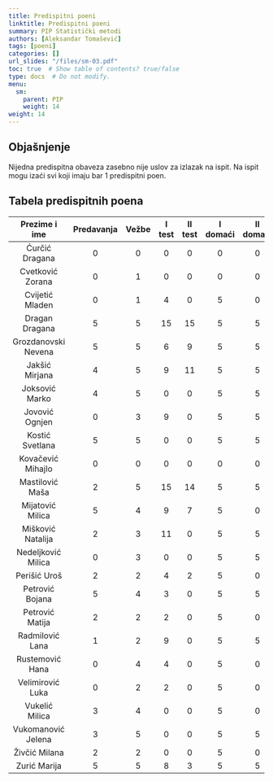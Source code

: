 ```yaml
---
title: Predispitni poeni
linktitle: Predispitni poeni
summary: PIP Statistički metodi
authors: [Aleksandar Tomašević]
tags: [poeni]
categories: []
url_slides: "/files/sm-03.pdf"
toc: true  # Show table of contents? true/false
type: docs  # Do not modify.
menu:
  sm:
    parent: PIP
    weight: 14
weight: 14
---
```

## Objašnjenje

Nijedna predispitna obaveza zasebno nije uslov za izlazak na ispit. Na ispit mogu izaći svi koji imaju bar 1 predispitni poen.


## Tabela predispitnih poena

|    Prezime i ime    	| Predavanja 	| Vežbe 	| I test 	| II test 	| I domaći 	| II domaći 	| Ukupno 	|
|:-------------------:	|:----------:	|:-----:	|:------:	|:-------:	|:--------:	|:---------:	|:------:	|
|    Ćurčić Dragana   	|      0     	|   0   	|    0   	|    0    	|     0    	|     0     	|    0   	|
|   Cvetković Zorana  	|      0     	|   1   	|    0   	|    0    	|     0    	|     0     	|    1   	|
|   Cvijetić Mladen   	|      0     	|   1   	|    4   	|    0    	|     5    	|     0     	|   10   	|
|    Dragan Dragana   	|      5     	|   5   	|   15   	|    15   	|     5    	|     5     	|   50   	|
| Grozdanovski Nevena 	|      5     	|   5   	|    6   	|    9    	|     5    	|     5     	|   35   	|
|    Jakšić Mirjana   	|      4     	|   5   	|    9   	|    11   	|     5    	|     5     	|   39   	|
|    Joksović Marko   	|      4     	|   5   	|    0   	|    0    	|     5    	|     5     	|   19   	|
|    Jovović Ognjen   	|      0     	|   3   	|    9   	|    0    	|     5    	|     5     	|   22   	|
|   Kostić Svetlana   	|      5     	|   5   	|    0   	|    0    	|     5    	|     5     	|   20   	|
|  Kovačević Mihajlo  	|      0     	|   0   	|    0   	|    0    	|     0    	|     0     	|    0   	|
|   Mastilović Maša   	|      2     	|   5   	|   15   	|    14    	|     5    	|     5     	|   46   	|
|   Mijatović Milica  	|      5     	|   4   	|    9   	|    7    	|     5    	|     0     	|   30  	|
|  Mišković Natalija  	|      2     	|   3   	|   11   	|    0    	|     5    	|     5     	|   26   	|
|  Nedeljković Milica 	|      0     	|   3   	|    0   	|    0    	|     5    	|     5     	|   13   	|
|     Perišić Uroš    	|      2     	|   2   	|    4   	|    2    	|     5    	|     0     	|   15   	|
|   Petrović Bojana   	|      5     	|   4   	|    3   	|    0    	|     5    	|     5     	|   22   	|
|   Petrović Matija   	|      2     	|   2   	|    2   	|    0    	|     5    	|     0     	|   11   	|
|   Radmilović Lana   	|      1     	|   2   	|    9   	|    0    	|     5    	|     5     	|   22   	|
|   Rustemović Hana   	|      0     	|   4   	|    4   	|    0    	|     5    	|     0     	|   13   	|
|   Velimirović Luka  	|      0     	|   2   	|    2   	|    0    	|     5    	|     0     	|    9   	|
|    Vukelić Milica   	|      3     	|   4   	|    0   	|    0    	|     5    	|     0     	|   12   	|
|  Vukomanović Jelena 	|      3     	|   5   	|    0   	|    0    	|     5    	|     5     	|   18   	|
|    Živčić Milana    	|      2     	|   2   	|    0   	|    0    	|     5    	|     0     	|    9   	|
|     Zurić Marija    	|      5     	|   5   	|    8   	|    3    	|     5    	|     5     	|   31   	|